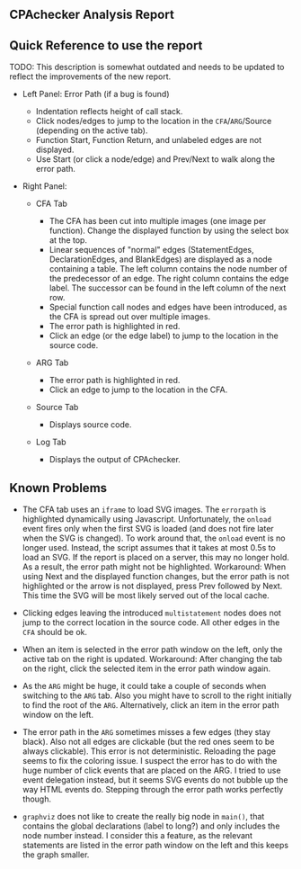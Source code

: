CPAchecker Analysis Report
--------------------------

Quick Reference to use the report
---------------------------------

TODO: This description is somewhat outdated and needs to be updated
to reflect the improvements of the new report.

  - Left Panel: Error Path (if a bug is found)

     - Indentation reflects height of call stack.
     - Click nodes/edges to jump to the location in the `CFA`/`ARG`/Source (depending on the active tab).
     - Function Start, Function Return, and unlabeled edges are not displayed.
     - Use Start (or click a node/edge) and Prev/Next to walk along the error path.

  - Right Panel:

    - CFA Tab

      - The CFA has been cut into multiple images (one image per function).
         Change the displayed function by using the select box at the top.
      - Linear sequences of "normal" edges (StatementEdges, DeclarationEdges, and BlankEdges)
         are displayed as a node containing a table. The left column contains the node number
         of the predecessor of an edge. The right column contains the edge label.
         The successor can be found in the left column of the next row.
      - Special function call nodes and edges have been introduced, as the CFA is spread out over multiple images.
      - The error path is highlighted in red.
      - Click an edge (or the edge label) to jump to the location in the source code.

    - ARG Tab

      - The error path is highlighted in red.
      - Click an edge to jump to the location in the CFA.

    - Source Tab

      - Displays source code.

    - Log Tab

      - Displays the output of CPAchecker.


Known Problems
--------------

  - The CFA tab uses an `iframe` to load SVG images. The `errorpath` is highlighted dynamically using Javascript.
     Unfortunately, the `onload` event fires only when the first SVG is loaded (and does not fire later when the SVG is changed).
     To work around that, the `onload` event is no longer used. Instead, the script assumes that it takes at most 0.5s to
     load an SVG. If the report is placed on a server, this may no longer hold. As a result, the error path might not be highlighted.
     Workaround: When using Next and the displayed function changes, but the error path is not highlighted or the arrow is not displayed,
     press Prev followed by Next. This time the SVG will be most likely served out of the local cache.

  - Clicking edges leaving the introduced `multistatement` nodes does not jump to the correct location in the source code.
     All other edges in the `CFA` should be ok.

  - When an item is selected in the error path window on the left, only the active tab on the right is updated.
     Workaround: After changing the tab on the right, click the selected item in the error path window again.

  - As the `ARG` might be huge, it could take a couple of seconds when switching to the `ARG` tab.
     Also you might have to scroll to the right initially to find the root of the `ARG`. Alternatively, click an item in
     the error path window on the left.

  - The error path in the `ARG` sometimes misses a few edges (they stay black). Also not all edges are clickable
     (but the red ones seem to be always clickable).
     This error is not deterministic. Reloading the page seems to fix the coloring issue. I suspect the error has to do with the huge
     number of click events that are placed on the ARG. I tried to use event delegation instead, but it seems SVG events
     do not bubble up the way HTML events do. Stepping through the error path works perfectly though.

  - `graphviz` does not like to create the really big node in `main()`, that contains the global declarations (label to long?)
     and only includes the node number instead. I consider this a feature, as the relevant statements are listed in the
     error path window on the left and this keeps the graph smaller.
